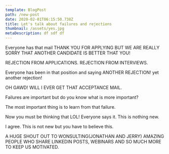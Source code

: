 ```yaml
---
template: BlogPost
path: /new-post
date: 2020-02-01T06:15:50.738Z
title: Let's talk about failures and rejections
thumbnail: /assets/yes.jpg
metaDescription: df sdf df
---
```


Everyone has that mail THANK YOU FOR APPLYING BUT WE ARE REALLY SORRY THAT ANOTHER CANDIDATE IS BETTER THAT YOU!

REJECTION FROM APPLICATIONS. REJECTION FROM INTERVIEWS. 

Everyone has been in that position and saying ANOTHER REJECTION! yet another rejection!

OH GAWD! WILL I EVER GET THAT ACCEPTANCE MAIL.


Failures are important but do you know what is more important?

The most important thing is to learn from that failure.

Now you must be thinking that LOL! Everyone says it. This is nothing new.

I agree. This is not new but you have to believe this. 

A HUGE SHOUT OUT TO WONSULTING(JONATHAN AND JERRY) AMAZING PEOPLE WHO SHARE LINKEDIN POSTS, WEBINARS AND SO MUCH MORE TO KEEP US MOTIVATED.  